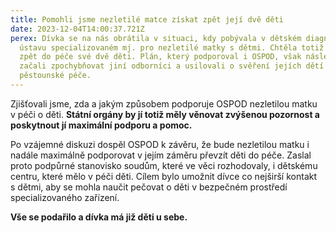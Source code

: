 ```yaml
---
title: Pomohli jsme nezletilé matce získat zpět její dvě děti
date: 2023-12-04T14:00:37.721Z
perex: Dívka se na nás obrátila v situaci, kdy pobývala v dětském diagnostickém
  ústavu specializovaném mj. pro nezletilé matky s dětmi. Chtěla totiž získat
  zpět do péče své dvě děti. Plán, který podporoval i OSPOD, však následně
  začali zpochybňovat jiní odborníci a usilovali o svěření jejích dětí do
  pěstounské péče.
---
```

Zjišťovali jsme, zda a jakým způsobem podporuje OSPOD nezletilou matku v péči o děti. **Státní orgány by jí totiž měly věnovat zvýšenou pozornost a poskytnout jí maximální podporu a pomoc.**

Po vzájemné diskuzi dospěl OSPOD k závěru, že bude nezletilou matku i nadále maximálně podporovat v jejím záměru převzít děti do péče. Zaslal proto podpůrné stanovisko soudům, které ve věci rozhodovaly, i dětskému centru, které mělo v péči děti. Cílem bylo umožnit dívce co nejširší kontakt s dětmi, aby se mohla naučit pečovat o děti v bezpečném prostředí specializovaného zařízení. 

**Vše se podařilo a dívka má již děti u sebe.**